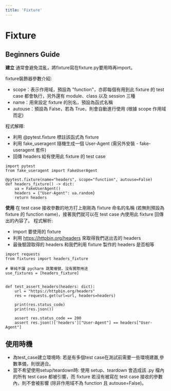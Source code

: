 ```yaml
---
title: 'Fixture'
---
```


Fixture
===

## Beginners Guide

**建立**
通常會避免混亂，將fixture寫在fixture.py要用時再import。

fixture裝飾器參數介紹:
- scope：表示作用域，預設為 "function"，亦即每個有用到此 fixture 的 test case 都會執行，另外還有 module、class 以及 session 三種
- name：用來設定 fixture 的別名，預設為函式名稱
- autouse：預設為 False，若為 True，則會自動進行使用 (根據 scope 作用域而定)

程式解釋:
- 利用 @pytest.fixture 標註該函式為 fixture
- 利用 fake_useragent 隨機生成一個 User-Agent (需另外安裝 - fake-useragent 套件)
- 回傳 headers 給有使用此 fixture 的 test case

```
import pytest
from fake_useragent import FakeUserAgent

@pytest.fixture(name="headers", scope="function", autouse=False)
def headers_fixture() -> dict:
    ua = FakeUserAgent()
    headers = {"User-Agent": ua.random}
    return headers
```

**使用**
在 test case 接收參數的地方打上剛剛為 fixture 命名的名稱 (若無則預設為 fixture 的 function name)，接著我們就可以在 test case 內使用此 fixture 回傳出的內容了。
程式解析:
- import 要使用的 fixture 
- 利用 https://httpbin.org/headers 來取得我們送出去的 headers
- 最後驗證取得的 headers 和我們利用 fixture 製作的 headers 是否相等

```
import requests
from fixtures import headers_fixture

# 單純不讓 pycharm 跳驚嘆號，沒有實際用途
use_fixtures = [headers_fixture]


def test_assert_headers(headers: dict):
    url = "https://httpbin.org/headers"  
    res = requests.get(url=url, headers=headers)

    print(res.status_code)
    print(res.json())

    assert res.status_code == 200
    assert res.json()['headers']["User-Agent"] == headers["User-Agent"]
```
## 使用時機
- 為test_case建立環境時:
    若是有多個test case在測試前需要一些環境建置,參數準備，則很適合。
- 當不希望使用setup/teardown時:
    使用 setup、teardown 會造成該 .py 檔內的所有 test case 都被引響，而 fixture 若沒有被寫在 test case 接收的參數內，則不會被影響 (除非作用域不為 function 且 autouse=False)。


